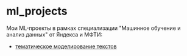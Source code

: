 # ml_projects
Мои ML-проекты в рамках специализации "Машинное обучение и анализ данных" от Яндекса и МФТИ:
* [тематическое моделирование текстов](https://github.com/darrrya21/ml_projects/tree/main/topic_modelling)
